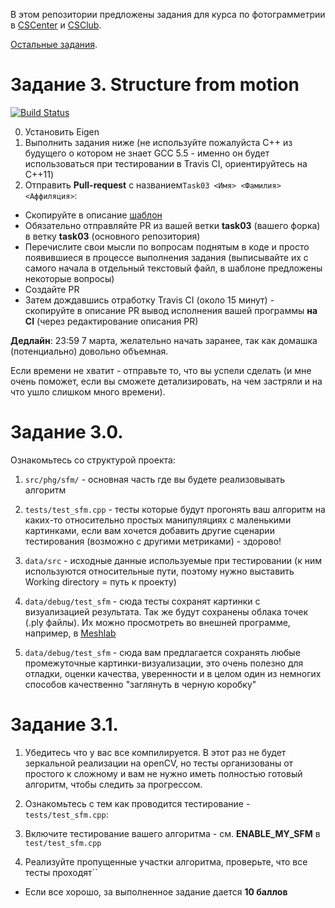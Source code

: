 В этом репозитории предложены задания для курса по фотограмметрии в [CSCenter](https://compscicenter.ru/courses/photogrammetry/) и [CSClub](https://compsciclub.ru/courses/photogrammetry/).

[Остальные задания](https://github.com/PhotogrammetryCourse/PhotogrammetryTasks2021/).

# Задание 3. Structure from motion

[![Build Status](https://travis-ci.com/PhotogrammetryCourse/PhotogrammetryTasks2021.svg?branch=task03)](https://travis-ci.com/PhotogrammetryCourse/PhotogrammetryTasks2021)

0. Установить Eigen
1. Выполнить задания ниже (не используйте пожалуйста C++ из будущего о котором не знает GCC 5.5 - именно он будет использоваться при тестировании в Travis CI, ориентируйтесь на C++11)
2. Отправить **Pull-request** с названием```Task03 <Имя> <Фамилия> <Аффиляция>```:

 - Скопируйте в описание [шаблон](https://raw.githubusercontent.com/PhotogrammetryCourse/PhotogrammetryTasks2021/task03/.github/pull_request_template.md)
 - Обязательно отправляйте PR из вашей ветки **task03** (вашего форка) в ветку **task03** (основного репозитория)
 - Перечислите свои мысли по вопросам поднятым в коде и просто появившиеся в процессе выполнения задания (выписывайте их с самого начала в отдельный текстовый файл, в шаблоне предложены некоторые вопросы)
 - Создайте PR
 - Затем дождавшись отработку Travis CI (около 15 минут) - скопируйте в описание PR вывод исполнения вашей программы **на CI** (через редактирование описания PR)

**Дедлайн**: 23:59 7 марта, желательно начать заранее, так как домашка (потенциально) довольно объемная.

Если времени не хватит - отправьте то, что вы успели сделать
(и мне очень поможет, если вы сможете детализировать, на чем застряли и на что ушло слишком много времени).

Задание 3.0.
=========

Ознакомьтесь со структурой проекта:

1. ```src/phg/sfm/``` - основная часть где вы будете реализовывать алгоритм

2. ```tests/test_sfm.cpp``` - тесты которые будут прогонять ваш алгоритм на каких-то относительно простых манипуляциях с маленькими картинками, если вам хочется добавить другие сценарии тестирования (возможно с другими метриками) - здорово!

3. ```data/src``` - исходные данные используемые при тестировании (к ним используются относительные пути, поэтому нужно выставить Working directory = путь к проекту)

4. ```data/debug/test_sfm``` - сюда тесты сохранят картинки с визуализацией результата. Так же будут сохранены облака точек (.ply файлы). Их можно просмотреть во внешней программе, например, в [Meshlab](https://www.meshlab.net/)

5. ```data/debug/test_sfm``` - сюда вам предлагается сохранять любые промежуточные картинки-визуализации, это очень полезно для отладки, оценки качества, уверенности и в целом один из немногих способов качественно "заглянуть в черную коробку"

Задание 3.1.
=========

1. Убедитесь что у вас все компилируется. В этот раз не будет зеркальной реализации на openCV, но тесты организованы от простого к сложному и вам не нужно иметь полностью готовый алгоритм, чтобы следить за прогрессом.

2. Ознакомьтесь с тем как проводится тестирование - ```tests/test_sfm.cpp```:

3. Включите тестирование вашего алгоритма - см. **ENABLE_MY_SFM** в ```test/test_sfm.cpp```

5. Реализуйте пропущенные участки алгоритма, проверьте, что все тесты проходят``

 - Если все хорошо, за выполненное задание дается **10 баллов**
